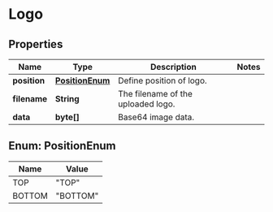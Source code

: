 
# Logo

## Properties
Name | Type | Description | Notes
------------ | ------------- | ------------- | -------------
**position** | [**PositionEnum**](#PositionEnum) | Define position of logo. | 
**filename** | **String** | The filename of the uploaded logo. | 
**data** | **byte[]** | Base64 image data. | 


<a name="PositionEnum"></a>
## Enum: PositionEnum
Name | Value
---- | -----
TOP | &quot;TOP&quot;
BOTTOM | &quot;BOTTOM&quot;



